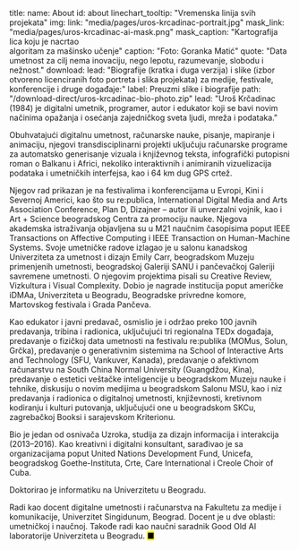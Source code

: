 title: 
    name: About
id: about 
linechart_tooltip: "Vremenska linija svih projekata"
img:
    link: "media/pages/uros-krcadinac-portrait.jpg"
    mask_link: "media/pages/uros-krcadinac-ai-mask.png"
    mask_caption: "Kartografija lica koju je nacrtao<br>algoritam za mašinsko učenje"
    caption: "Foto: Goranka Matić"
quote: "Data umetnost za cilj nema inovaciju, nego lepotu, razumevanje, slobodu i nežnost."
download:
    lead: "Biografije (kratka i duga verzija) i slike (izbor otvoreno licenciranih foto portreta i slika projekata) za medije, festivale, konferencije i druge događaje:"
    label: Preuzmi slike i biografije
    path: "/download-direct/uros-krcadinac-bio-photo.zip"
lead: "<span>Uroš Krčadinac</span> (1984) je digitalni umetnik, programer, autor i edukator koji se bavi novim načinima opažanja i osećanja zajedničkog sveta ljudi, mreža i podataka."

Obuhvatajući digitalnu umetnost, računarske nauke, pisanje, mapiranje i animaciju, njegovi transdisciplinarni projekti uključuju računarske programe za automatsko generisanje vizuala i književnog teksta, infografički putopisni roman o Balkanu i Africi, nekoliko interaktivnih i animiranih vizuelizacija podataka i umetničkih interfejsa, kao i 64 km dug GPS crtež.

Njegov rad prikazan je na festivalima i konferencijama u Evropi, Kini i Severnoj Americi, kao što su re:publica, International Digital Media and Arts Association Conference, Plan D, Dizajner – autor ili unverzalni vojnik, kao i Art + Science beogradskog Centra za promociju nauke. Njegova akademska istraživanja objavljena su u M21 naučnim časopisima poput IEEE Transactions on Affective Computing i IEEE Transaction on Human-Machine Systems. Svoje umetničke radove izlagao je u salonu kanadskog Univerziteta za umetnost i dizajn Emily Carr, beogradskom Muzeju primenjenih umetnosti, beogradskoj Galeriji SANU i pančevačkoj Galeriji savremene umetnosti. O njegovim projektima pisali su Creative Review, Vizkultura i Visual Complexity. Dobio je nagrade institucija poput američke iDMAa, Univerziteta u Beogradu, Beogradske privredne komore, Martovskog festivala i Grada Pančeva. 

Kao edukator i javni predavač, osmislio je i održao preko 100 javnih predavanja, tribina i radionica, uključujući tri regionalna TEDx događaja, predavanje o fizičkoj data umetnosti na festivalu re:publika (MOMus, Solun, Grčka), predavanje o generativnim sistemima na School of Interactive Arts and Technology (SFU, Vankuver, Kanada), predavanje o afektivnom računarstvu na South China Normal University (Guangdžou, Kina), predavanje o estetici veštačke inteligencije u beogradskom Muzeju nauke i tehnike, diskusiju o novim medijima u beogradskom Salonu MSU, kao i niz predavanja i radionica o digitalnoj umetnosti, književnosti, kretivnom kodiranju i kulturi putovanja, uključujući one u beogradskom SKCu, zagrebačkoj Booksi i sarajevskom Kriterionu.

Bio je jedan od osnivača Uzroka, studija za dizajn informacija i interakcija (2013–2016). Kao kreativni i digitalni konsultant, sarađivao je sa organizacijama poput United Nations Development Fund, Unicefa, beogradskog Goethe-Instituta, Crte, Care International i Creole Choir of Cuba.  

Doktorirao je informatiku na Univerzitetu u Beogradu.

Radi kao docent digitalne umetnosti i računarstva na Fakultetu za medije i komunikacije, Univerzitet Singidunum, Beograd. Docent je u dve oblasti: umetničkoj i naučnoj. Takođe radi kao naučni saradnik Good Old AI laboratorije Univerziteta u Beogradu. <mark>&#9632;</mark>